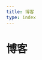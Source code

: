 ```yaml
---
title: 博客
type: index
---
```


<script setup>
import { data as posts } from './blog.data.js'
</script>
  <h1>博客</h1>
  <div style="padding-left:0" grid="~ md:cols-2 gap-4">
    <div v-for="post of posts">
      <PostEntry :excerpt="post.excerpt" :title="post.frontmatter.title" :splash-image-source="post.frontmatter.splash" :url="post.url"/>
    </div>
  </div>
